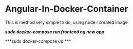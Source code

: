 # Angular-In-Docker-Container
This is method very simple to do, using node I created image

***sudo docker-compose run frontend ng new app***

***sudo docker-compose up ***
